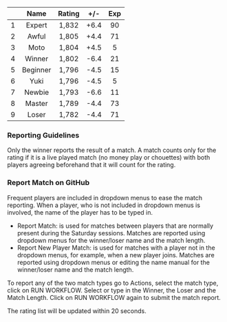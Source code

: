 | |Name|Rating|+/-|Exp|
|-|:--:|:----:|:-:|:-:|
|1|Expert|1,832|+6.4|90|
|2|Awful|1,805|+4.4|71|
|3|Moto|1,804|+4.5|5|
|4|Winner|1,802|-6.4|21|
|5|Beginner|1,796|-4.5|15|
|6|Yuki|1,796|-4.5|5|
|7|Newbie|1,793|-6.6|11|
|8|Master|1,789|-4.4|73|
|9|Loser|1,782|-4.4|71|


### Reporting Guidelines

Only the winner reports the result of a match.
A match counts only for the rating if it is a live played match (no money play or chouettes)
with both players agreeing beforehand that it will count for the rating.


### Report Match on GitHub

Frequent players are included in dropdown menus to ease the match reporting.
When a player, who is not included in dropdown menus is involved, the name of the player has to be typed in.

- Report Match:  is used for matches between players that are normally present during the Saturday sessions.
  Matches are reported using dropdown menus for the winner/loser name and the match length.
- Report New Player Match:  is used for matches with a player not in the dropdown menus, for example, when a new player joins.
  Matches are reported using dropdown menus or editing the name manual for the winner/loser name and the match length.

To report any of the two match types go to Actions, select the match type, click on RUN WORKFLOW.
Select or type in the Winner, the Loser and the Match Length.
Click on RUN WORKFLOW again to submit the match report.

The rating list will be updated within 20 seconds.
